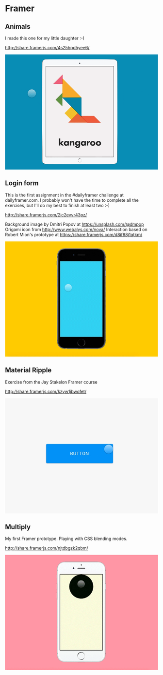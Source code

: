 # Framer

## Animals
I made this one for my little daughter :-)

http://share.framerjs.com/4s25hpd5yee6/

![Framer Animals](/img/framer_animals.gif?raw=true "Framer Animals")

## Login form
This is the first assignment in the #dailyframer challenge at dailyframer.com. I probably won't have the time to complete all the exercises, but I'll do my best to finish at least two :-)

http://share.framerjs.com/2ic2evvr43pz/

Background image by Dmitri Popov at https://unsplash.com/@dmpop 
Origami icon from http://www.webalys.com/nova/ 
Interaction based on Robert Mion's prototype at https://share.framerjs.com/d8if88j1qtkm/

![Framer Login](/img/framer_login.gif?raw=true "Framer Login")

## Material Ripple
Exercise from the Jay Stakelon Framer course

http://share.framerjs.com/kzyw1jbwofet/

![Framer Material Button](/img/framer_material_button.gif?raw=true "Framer Material Button")

## Multiply
My first Framer prototype. Playing with CSS blending modes.

http://share.framerjs.com/njtdbgzk2qbm/

![Framer Multiply](/img/framer_multiply.gif?raw=true "Framer Multiply")